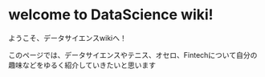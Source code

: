 # welcome to DataScience wiki!

ようこそ、データサイエンスwikiへ！

このページでは、データサイエンスやテニス、オセロ、Fintechについて自分の趣味などをゆるく紹介していきたいと思います

